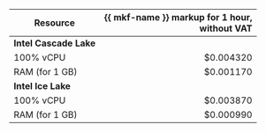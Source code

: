 | Resource | {{ mkf-name }} markup for 1 hour,<br>without VAT |
|----------------|-------------------------------------:|
| **Intel Cascade Lake**                                |
| 100% vCPU      | $0.004320                            |
| RAM (for 1 GB) | $0.001170                            |
| **Intel Ice Lake**                                    |
| 100% vCPU      | $0.003870                            |
| RAM (for 1 GB) | $0.000990                            |